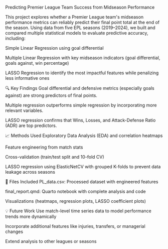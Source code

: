 Predicting Premier League Team Success from Midseason Performance

This project explores whether a Premier League team's midseason performance metrics can reliably predict their final point total at the end of the season. Using data from five EPL seasons (2019–2024), we built and compared multiple statistical models to evaluate predictive accuracy, including:

Simple Linear Regression using goal differential

Multiple Linear Regression with key midseason indicators (goal differential, goals against, win percentage)

LASSO Regression to identify the most impactful features while penalizing less informative ones

🔍 Key Findings
Goal differential and defensive metrics (especially goals against) are strong predictors of final points.

Multiple regression outperforms simple regression by incorporating more relevant variables.

LASSO regression confirms that Wins, Losses, and Attack-Defense Ratio (ADR) are top predictors.



📈 Methods Used
Exploratory Data Analysis (EDA) and correlation heatmaps

Feature engineering from match stats

Cross-validation (train/test split and 10-fold CV)

LASSO regression using ElasticNetCV with grouped K-folds to prevent data leakage across seasons



📁 Files Included
PL_data.csv: Processed dataset with engineered features

final_report.qmd: Quarto notebook with complete analysis and code

Visualizations (heatmaps, regression plots, LASSO coefficient plots)



💡 Future Work
Use match-level time series data to model performance trends more dynamically

Incorporate additional features like injuries, transfers, or managerial changes

Extend analysis to other leagues or seasons
